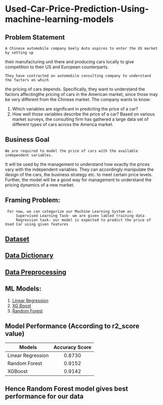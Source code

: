 # Used-Car-Price-Prediction-Using-machine-learning-models


## Problem Statement
    A Chinese automobile company Geely Auto aspires to enter the US market by setting up 
their manufacturing unit there and producing cars locally to give competition to their US 
and European counterparts.

    They have contracted an automobile consulting company to understand the factors on which 
the pricing of cars depends. Specifically, they want to understand the factors affectingthe 
pricing of cars in the American market, since those may be very different from the Chinese market. 
The company wants to know:
1. Which variables are significant in predicting the price of a car?
2. How well those variables describe the price of a car?
Based on various market surveys, the consulting firm has gathered a large data set of different 
types of cars across the America market.


## Business Goal
    We are required to model the price of cars with the available independent variables.
It will be used by the management to understand how exactly the prices vary with the independent 
variables. They can accordingly manipulate the design of the cars, the business strategy etc. to 
meet certain price levels. Further, the model will be a good way for management to understand the 
pricing dynamics of a new market.
    
    
## Framing Problem:
     For now, we can categorize our Machine Learning System as:
         Supervised Learning Task- we are given labled training data
         Regression task- our model is expected to predict the price of Used Car using given features
         
         
## [Dataset](https://github.com/pawaderahul/Used-Car-Price-Prediction-Using-machine-learning-models/blob/main/CarPrice_Assignment.csv)

## [Data Dictionary](https://github.com/pawaderahul/Used-Car-Price-Prediction-Using-machine-learning-models/blob/main/Data%20Dictionary%20-%20carprices.xlsx)

## [Data Preprocessing](https://github.com/pawaderahul/Used-Car-Price-Prediction-Using-machine-learning-models/blob/main/Data_Preprocessing.ipynb)


## ML Models:
1. [Linear Regression](https://github.com/pawaderahul/Used-Car-Price-Prediction-Using-machine-learning-models/blob/main/Linear%20Regression.ipynb)
2. [XG Boost](https://github.com/pawaderahul/Used-Car-Price-Prediction-Using-machine-learning-models/blob/main/XGBoost.ipynb)
3. [Random Forest](https://github.com/pawaderahul/Used-Car-Price-Prediction-Using-machine-learning-models/blob/main/Random_Forest.ipynb)


## Model Performance (According to r2_score value)
| Models             | Accuracy Score       | 
| ------------------ |:--------------------:|   
| Linear Regression  | 0.8730               |
| Random Forest      | 0.9152               |
| XGBoost            | 0.9142               |


## Hence Random Forest model gives best performance for our data
